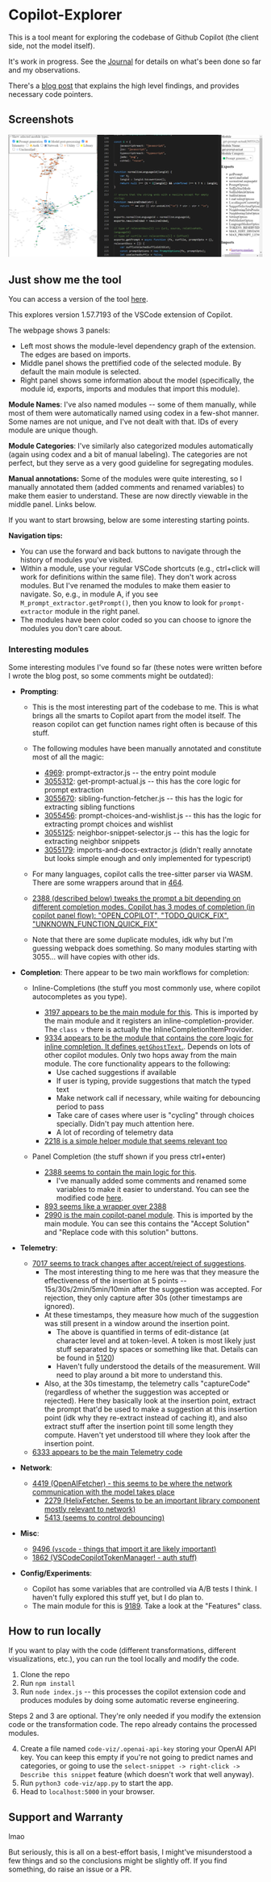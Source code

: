 # Copilot-Explorer

This is a tool meant for exploring the codebase of Github Copilot (the client side, not the model itself).

It's work in progress. See the [Journal](https://thakkarparth007.github.io/copilot-explorer/Journal) for details on what's been done so far and my observations.

There's a [blog post](https://thakkarparth007.github.io/copilot-explorer/posts/copilot-internals) that explains the high level findings, and provides necessary code pointers.

## Screenshots

![Screenshot 1](./images/screenshot-v1.png)

## Just show me the tool

You can access a version of the tool [here](https://thakkarparth007.github.io/copilot-explorer/codeviz/templates/code-viz.html).

This explores version 1.57.7193 of the VSCode extension of Copilot.

The webpage shows 3 panels:
- Left most shows the module-level dependency graph of the extension. The edges are based on imports.
- Middle panel shows the prettified code of the selected module. By default the main module is selected.
- Right panel shows some information about the model (specifically, the module id, exports, imports and modules that import this module).

<!-- The modules don't have names because these have been extracted by a bit of deobfuscation, and the original obfuscated code didn't have names. I'm working on a way to provide reasonable names to the modules. Currently I have a hacky system that allows manual renaming of modules, but it's not synced. Your edits do stay on local storage though. -->

**Module Names**: I've also named modules -- some of them manually, while most of them were automatically named using codex in a few-shot manner. Some names are not unique, and I've not dealt with that. IDs of every module are unique though.

**Module Categories**: I've similarly also categorized modules automatically (again using codex and a bit of manual labeling). The categories are not perfect, but they serve as a very good guideline for segregating modules.

**Manual annotations:** Some of the modules were quite interesting, so I manually annotated them (added comments and renamed variables) to make them easier to understand. These are now directly viewable in the middle panel. Links below.

If you want to start browsing, below are some interesting starting points.

**Navigation tips:**
- You can use the forward and back buttons to navigate through the history of modules you've visited.
- Within a module, use your regular VSCode shortcuts (e.g., ctrl+click will work for definitions within the same file). They don't work across modules. But I've renamed the modules to make them easier to navigate. So, e.g., in module A, if you see `M_prompt_extractor.getPrompt()`, then you know to look for `prompt-extractor` module in the right panel.
- The modules have been color coded so you can choose to ignore the modules you don't care about.

### Interesting modules

Some interesting modules I've found so far (these notes were written before I wrote the blog post, so some comments might be outdated):
- **Prompting**:
  - This is the most interesting part of the codebase to me. This is what brings all the smarts to Copilot apart from the model itself. The reason copilot can get function names right often is because of this stuff.
  - The following modules have been manually annotated and constitute most of all the magic:
      - [4969](https://thakkarparth007.github.io/copilot-explorer/codeviz/templates/code-viz.html#m4969): prompt-extractor.js -- the entry point module
      - [3055312](https://thakkarparth007.github.io/copilot-explorer/codeviz/templates/code-viz.html#m3055312): get-prompt-actual.js -- this has the core logic for prompt extraction
      - [3055670](https://thakkarparth007.github.io/copilot-explorer/codeviz/templates/code-viz.html#m3055670): sibling-function-fetcher.js -- this has the logic for extracting sibling functions
      - [3055456](https://thakkarparth007.github.io/copilot-explorer/codeviz/templates/code-viz.html#m3055456): prompt-choices-and-wishlist.js -- this has the logic for extracting prompt choices and wishlist
      - [3055125](https://thakkarparth007.github.io/copilot-explorer/codeviz/templates/code-viz.html#m3055125): neighbor-snippet-selector.js -- this has the logic for extracting neighbor snippets
      - [3055179](https://thakkarparth007.github.io/copilot-explorer/codeviz/templates/code-viz.html#m3055179): imports-and-docs-extractor.js (didn't really annotate but looks simple enough and only implemented for typescript)
  - For many languages, copilot calls the tree-sitter parser via WASM. There are some wrappers around that in [464](https://thakkarparth007.github.io/copilot-explorer/codeviz/templates/code-viz.html#m464).
  - [2388 (described below) tweaks the prompt a bit depending on different completion modes. Copilot has 3 modes of completion (in copilot panel flow): "OPEN_COPILOT", "TODO_QUICK_FIX", "UNKNOWN_FUNCTION_QUICK_FIX"](https://thakkarparth007.github.io/copilot-explorer/codeviz/templates/code-viz.html#m2388)

  - Note that there are some duplicate modules, idk why but I'm guessing webpack does something. So many modules starting with 3055... will have copies with other ids.

- **Completion**:
  There appear to be two main workflows for completion:
  - Inline-Completions (the stuff you most commonly use, where copilot autocompletes as you type).
    - [3197 appears to be the main module for this](https://thakkarparth007.github.io/copilot-explorer/codeviz/templates/code-viz.html#m3197). This is imported by the main module and it registers an inline-completion-provider. The `class v` there is actually the InlineCompletionItemProvider.
      <!-- ~- I've manually added some comments and renamed some variables to make it easier to understand. You can see the modified code [here](codeviz/data/manually_annotated_modules/3197.js).~ -->
    - [9334 appears to be the module that contains the core logic for inline completion. It defines `getGhostText`.](https://thakkarparth007.github.io/copilot-explorer/codeviz/templates/code-viz.html#m9334). Depends on lots of other copilot modules. Only two hops away from the main module. The core functionality appears to the following:
      - Use cached suggestions if available
      - If user is typing, provide suggestions that match the typed text
      - Make network call if necessary, while waiting for debouncing period to pass
      - Take care of cases where user is "cycling" through choices specially. Didn't pay much attention here.
      - A lot of recording of telemetry data
      <!-- - You can read my commented version of the code [here](codeviz/data/manually_annotated_modules/9334.js). -->
    - [2218 is a simple helper module that seems relevant too](https://thakkarparth007.github.io/copilot-explorer/codeviz/templates/code-viz.html#m2218)

  - Panel Completion (the stuff shown if you press ctrl+enter)
    - [2388 seems to contain the main logic for this](https://thakkarparth007.github.io/copilot-explorer/codeviz/templates/code-viz.html#m2388).
      - I've manually added some comments and renamed some variables to make it easier to understand. You can see the modified code [here](codeviz/data/manually_annotated_modules/2388.js).
    - [893 seems like a wrapper over 2388](https://thakkarparth007.github.io/copilot-explorer/codeviz/templates/code-viz.html#m893)
    - [2990 is the main copilot-panel module](https://thakkarparth007.github.io/copilot-explorer/codeviz/templates/code-viz.html#m2990). This is imported by the main module. You can see this contains the "Accept Solution" and "Replace code with this solution" buttons.

- **Telemetry**:
  - [7017 seems to track changes after accept/reject of suggestions](https://thakkarparth007.github.io/copilot-explorer/codeviz/templates/code-viz.html#m7017).
    - The most interesting thing to me here was that they measure the effectiveness of the insertion at 5 points -- 15s/30s/2min/5min/10min after the suggestion was accepted. For rejection, they only capture after 30s (other timestamps are ignored).
    - At these timestamps, they measure how much of the suggestion was still present in a window around the insertion point.
      - The above is quantified in terms of edit-distance (at character level and at token-level. A token is most likely just stuff separated by spaces or something like that. Details can be found in [5120](https://thakkarparth007.github.io/copilot-explorer/codeviz/templates/code-viz.html#m5120))
      - Haven't fully understood the details of the measurement. Will need to play around a bit more to understand this.
    - Also, at the 30s timestamp, the telemetry calls "captureCode" (regardless of whether the suggestion was accepted or rejected). Here they basically look at the insertion point, extract the prompt that'd be used to make a suggestion at this insertion point (idk why they re-extract instead of caching it), and also extract stuff after the insertion point till some length they compute. Haven't yet understood till where they look after the insertion point.
  - [6333 appears to be the main Telemetry code](https://thakkarparth007.github.io/copilot-explorer/codeviz/templates/code-viz.html#m6333)

- **Network**:
  - [4419 (OpenAIFetcher) - this seems to be where the network communication with the model takes place](https://thakkarparth007.github.io/copilot-explorer/codeviz/templates/code-viz.html#m4419)
      - [2279 (HelixFetcher. Seems to be an important library component mostly relevant to network)](https://thakkarparth007.github.io/copilot-explorer/codeviz/templates/code-viz.html#m2279)
      - [5413 (seems to control debouncing)](https://thakkarparth007.github.io/copilot-explorer/codeviz/templates/code-viz.html#m5413)

- **Misc**:
  - [9496 (`vscode` - things that import it are likely important)](https://thakkarparth007.github.io/copilot-explorer/codeviz/templates/code-viz.html#m9496)
  - [1862 (VSCodeCopilotTokenManager! - auth stuff)](https://thakkarparth007.github.io/copilot-explorer/codeviz/templates/code-viz.html#m1862)

- **Config/Experiments**:
  - Copilot has some variables that are controlled via A/B tests I think. I haven't fully explored this stuff yet, but I do plan to.
  - The main module for this is [9189](https://thakkarparth007.github.io/copilot-explorer/codeviz/templates/code-viz.html#m9189). Take a look at the "Features" class.

## How to run locally

If you want to play with the code (different transformations, different visualizations, etc.), you can run the tool locally and modify the code.

1. Clone the repo
2. Run `npm install`
3. Run `node index.js` -- this processes the copilot extension code and produces modules by doing some automatic reverse engineering.

Steps 2 and 3 are optional. They're only needed if you modify the extension code or the transformation code. The repo already contains the processed modules.

4. Create a file named `code-viz/.openai-api-key` storing your OpenAI API key. You can keep this empty if you're not going to predict names and categories, or going to use the `select-snippet -> right-click -> Describe this snippet` feature (which doesn't work that well anyway).
5. Run `python3 code-viz/app.py` to start the app.
6. Head to `localhost:5000` in your browser.

## Support and Warranty

lmao

But seriously, this is all on a best-effort basis, I might've misunderstood a few things and so the conclusions might be slightly off. If you find something, do raise an issue or a PR.